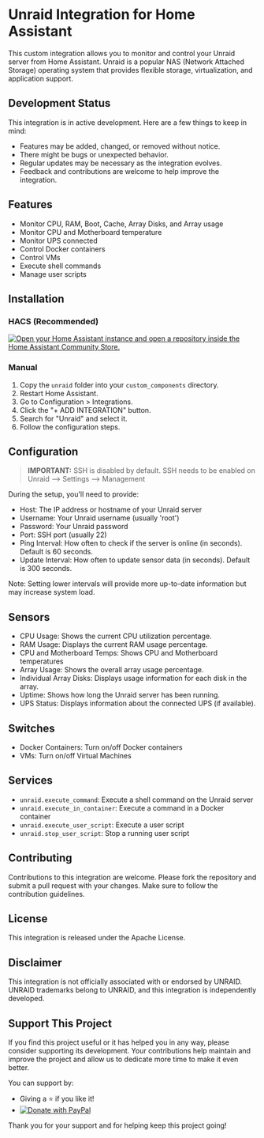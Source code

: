 # Unraid Integration for Home Assistant

This custom integration allows you to monitor and control your Unraid server from Home Assistant. Unraid is a popular NAS (Network Attached Storage) operating system that provides flexible storage, virtualization, and application support.

## Development Status

This integration is in active development. Here are a few things to keep in mind:

- Features may be added, changed, or removed without notice.
- There might be bugs or unexpected behavior.
- Regular updates may be necessary as the integration evolves.
- Feedback and contributions are welcome to help improve the integration.

## Features

- Monitor CPU, RAM, Boot, Cache, Array Disks, and Array usage
- Monitor CPU and Motherboard temperature
- Monitor UPS connected
- Control Docker containers
- Control VMs
- Execute shell commands
- Manage user scripts

## Installation

### HACS (Recommended)

[![Open your Home Assistant instance and open a repository inside the Home Assistant Community Store.](https://my.home-assistant.io/badges/hacs_repository.svg)](https://my.home-assistant.io/redirect/hacs_repository/?owner=domalab&repository=ha-unraid&category=integration)

### Manual

1. Copy the `unraid` folder into your `custom_components` directory.
2. Restart Home Assistant.
3. Go to Configuration > Integrations.
4. Click the "+ ADD INTEGRATION" button.
5. Search for "Unraid" and select it.
6. Follow the configuration steps.

## Configuration

> **IMPORTANT:** SSH is disabled by default. SSH needs to be enabled on Unraid --> Settings --> Management

During the setup, you'll need to provide:

- Host: The IP address or hostname of your Unraid server
- Username: Your Unraid username (usually 'root')
- Password: Your Unraid password
- Port: SSH port (usually 22)
- Ping Interval: How often to check if the server is online (in seconds). Default is 60 seconds.
- Update Interval: How often to update sensor data (in seconds). Default is 300 seconds.

Note: Setting lower intervals will provide more up-to-date information but may increase system load.

## Sensors

- CPU Usage: Shows the current CPU utilization percentage.
- RAM Usage: Displays the current RAM usage percentage.
- CPU and Motherboard Temps: Shows CPU and Motherboard temperatures
- Array Usage: Shows the overall array usage percentage.
- Individual Array Disks: Displays usage information for each disk in the array.
- Uptime: Shows how long the Unraid server has been running.
- UPS Status: Displays information about the connected UPS (if available).

## Switches

- Docker Containers: Turn on/off Docker containers
- VMs: Turn on/off Virtual Machines

## Services

- `unraid.execute_command`: Execute a shell command on the Unraid server
- `unraid.execute_in_container`: Execute a command in a Docker container
- `unraid.execute_user_script`: Execute a user script
- `unraid.stop_user_script`: Stop a running user script

## Contributing

Contributions to this integration are welcome. Please fork the repository and submit a pull request with your changes. Make sure to follow the contribution guidelines.

## License

This integration is released under the Apache License.

## Disclaimer

This integration is not officially associated with or endorsed by UNRAID. UNRAID trademarks belong to UNRAID, and this integration is independently developed.

## Support This Project

If you find this project useful or it has helped you in any way, please consider supporting its development. Your contributions help maintain and improve the project and allow us to dedicate more time to make it even better.

You can support by:

- Giving a ⭐ if you like it!
- [![Donate with PayPal](https://www.paypalobjects.com/webstatic/en_US/i/buttons/PP_logo_h_150x38.png)](https://www.paypal.com/donate?hosted_button_id=VS3VTJZW7Q8NC)

Thank you for your support and for helping keep this project going!